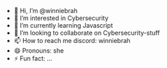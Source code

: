 - 👋 Hi, I’m @winniebrah
- 👀 I’m interested in Cybersecurity
- 🌱 I’m currently learning Javascript
- 💞️ I’m looking to collaborate on Cybersecurity-stuff
- 📫 How to reach me discord: winniebrah
- 😄 Pronouns: she
- ⚡ Fun fact: ...

<!---
winniebrah/winniebrah is a ✨ special ✨ repository because its `README.md` (this file) appears on your GitHub profile.
You can click the Preview link to take a look at your changes.
--->
